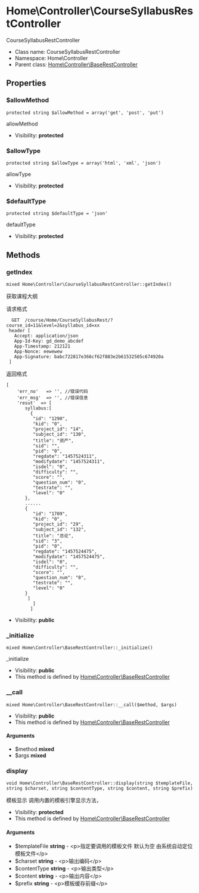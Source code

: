 Home\Controller\CourseSyllabusRestController
===============

CourseSyllabusRestController




* Class name: CourseSyllabusRestController
* Namespace: Home\Controller
* Parent class: [Home\Controller\BaseRestController](Home-Controller-BaseRestController.md)





Properties
----------


### $allowMethod

    protected string $allowMethod = array('get', 'post', 'put')

allowMethod



* Visibility: **protected**


### $allowType

    protected string $allowType = array('html', 'xml', 'json')

allowType



* Visibility: **protected**


### $defaultType

    protected string $defaultType = 'json'

defaultType



* Visibility: **protected**


Methods
-------


### getIndex

    mixed Home\Controller\CourseSyllabusRestController::getIndex()

获取课程大纲

请求格式
```
  GET  /course/Home/CourseSyllabusRest/?course_id=11&level=2&syllabus_id=xx
 header [
   Accept: application/json
   App-Id-Key: gd_demo_abcdef
   App-Timestamp: 212121
   App-Nonce: eewewew
   App-Signature: babc722817e366cf62f883e2b61532505c674920a
 ]
```
返回格式
```
[
    'err_no'   => '', //错误代码
    'err_msg'  => '', //错误信息
    'resut'  => [
       syllabus:[
         {
          "id": "1290",
          "kid": "0",
          "project_id": "14",
          "subject_id": "130",
          "title": "资产",
          "sid": "",
          "pid": "0",
          "regdate": "1457524311",
          "modifydate": "1457524311",
          "isdel": "0",
          "difficulty": "",
          "score": "",
          "question_num": "0",
          "testrate": "",
          "level": "0"
       },
       ......
       {
          "id": "1709",
          "kid": "0",
          "project_id": "29",
          "subject_id": "132",
          "title": "总论",
          "sid": "3",
          "pid": "0",
          "regdate": "1457524475",
          "modifydate": "1457524475",
          "isdel": "0",
          "difficulty": "",
          "score": "",
          "question_num": "0",
          "testrate": "",
          "level": "0"
       }
        ]
          ]
         ]
```

* Visibility: **public**




### _initialize

    mixed Home\Controller\BaseRestController::_initialize()

_initialize



* Visibility: **public**
* This method is defined by [Home\Controller\BaseRestController](Home-Controller-BaseRestController.md)




### __call

    mixed Home\Controller\BaseRestController::__call($method, $args)





* Visibility: **public**
* This method is defined by [Home\Controller\BaseRestController](Home-Controller-BaseRestController.md)


#### Arguments
* $method **mixed**
* $args **mixed**



### display

    void Home\Controller\BaseRestController::display(string $templateFile, string $charset, string $contentType, string $content, string $prefix)

模板显示 调用内置的模板引擎显示方法，



* Visibility: **protected**
* This method is defined by [Home\Controller\BaseRestController](Home-Controller-BaseRestController.md)


#### Arguments
* $templateFile **string** - &lt;p&gt;指定要调用的模板文件
默认为空 由系统自动定位模板文件&lt;/p&gt;
* $charset **string** - &lt;p&gt;输出编码&lt;/p&gt;
* $contentType **string** - &lt;p&gt;输出类型&lt;/p&gt;
* $content **string** - &lt;p&gt;输出内容&lt;/p&gt;
* $prefix **string** - &lt;p&gt;模板缓存前缀&lt;/p&gt;


